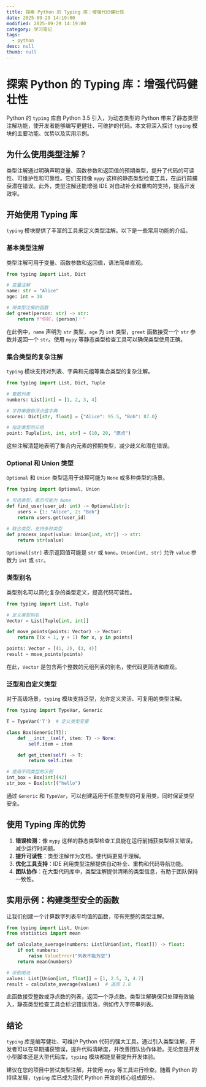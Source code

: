 ```yaml
---
title: 探索 Python 的 Typing 库：增强代码健壮性
date: 2025-09-29 14:19:00
modified: 2025-09-29 14:19:00
category: 学习笔记
tags:
  - python
desc: null
thumb: null
---
```


# 探索 Python 的 Typing 库：增强代码健壮性

Python 的 `typing` 库自 Python 3.5 引入，为动态类型的 Python 带来了静态类型注解功能，使开发者能够编写更健壮、可维护的代码。本文将深入探讨 `typing` 模块的主要功能、优势以及实用示例。

## 为什么使用类型注解？

类型注解通过明确声明变量、函数参数和返回值的预期类型，提升了代码的可读性、可维护性和可靠性。它们支持像 `mypy` 这样的静态类型检查工具，在运行前捕获潜在错误。此外，类型注解还能增强 IDE 对自动补全和重构的支持，提高开发效率。

## 开始使用 Typing 库

`typing` 模块提供了丰富的工具来定义类型注解。以下是一些常用功能的介绍。

### 基本类型注解

类型注解可用于变量、函数参数和返回值，语法简单直观。

```python
from typing import List, Dict

# 变量注解
name: str = "Alice"
age: int = 30

# 带类型注解的函数
def greet(person: str) -> str:
    return f"你好，{person}！"
```

在此例中，`name` 声明为 `str` 类型，`age` 为 `int` 类型，`greet` 函数接受一个 `str` 参数并返回一个 `str`。使用 `mypy` 等静态类型检查工具可以确保类型使用正确。

### 集合类型的复杂注解

`typing` 模块支持对列表、字典和元组等集合类型的复杂注解。

```python
from typing import List, Dict, Tuple

# 整数列表
numbers: List[int] = [1, 2, 3, 4]

# 字符串键和浮点值字典
scores: Dict[str, float] = {"Alice": 95.5, "Bob": 87.0}

# 指定类型的元组
point: Tuple[int, int, str] = (10, 20, "原点")
```

这些注解清楚地表明了集合内元素的预期类型，减少歧义和潜在错误。

### Optional 和 Union 类型

`Optional` 和 `Union` 类型适用于处理可能为 `None` 或多种类型的场景。

```python
from typing import Optional, Union

# 可选类型，表示可能为 None
def find_user(user_id: int) -> Optional[str]:
    users = {1: "Alice", 2: "Bob"}
    return users.get(user_id)

# 联合类型，支持多种类型
def process_input(value: Union[int, str]) -> str:
    return str(value)
```

`Optional[str]` 表示返回值可能是 `str` 或 `None`。`Union[int, str]` 允许 `value` 参数为 `int` 或 `str`。

### 类型别名

类型别名可以简化复杂的类型定义，提高代码可读性。

```python
from typing import List, Tuple

# 定义类型别名
Vector = List[Tuple[int, int]]

def move_points(points: Vector) -> Vector:
    return [(x + 1, y + 1) for x, y in points]

points: Vector = [(1, 2), (3, 4)]
result = move_points(points)
```

在此，`Vector` 是包含两个整数的元组列表的别名，使代码更简洁和直观。

### 泛型和自定义类型

对于高级场景，`typing` 模块支持泛型，允许定义灵活、可复用的类型注解。

```python
from typing import TypeVar, Generic

T = TypeVar('T')  # 定义类型变量

class Box(Generic[T]):
    def __init__(self, item: T) -> None:
        self.item = item

    def get_item(self) -> T:
        return self.item

# 使用不同类型的示例
int_box = Box[int](42)
str_box = Box[str]("hello")
```

通过 `Generic` 和 `TypeVar`，可以创建适用于任意类型的可复用类，同时保证类型安全。

## 使用 Typing 库的优势

1. **错误检测**：像 `mypy` 这样的静态类型检查工具能在运行前捕获类型相关错误，减少运行时问题。
2. **提升可读性**：类型注解作为文档，使代码更易于理解。
3. **优化工具支持**：IDE 利用类型注解提供自动补全、重构和代码导航功能。
4. **团队协作**：在大型代码库中，类型注解提供清晰的类型信息，有助于团队保持一致性。

## 实用示例：构建类型安全的函数

让我们创建一个计算数字列表平均值的函数，带有完整的类型注解。

```python
from typing import List, Union
from statistics import mean

def calculate_average(numbers: List[Union[int, float]]) -> float:
    if not numbers:
        raise ValueError("列表不能为空")
    return mean(numbers)

# 示例用法
values: List[Union[int, float]] = [1, 2.5, 3, 4.7]
result = calculate_average(values)  # 返回 2.8
```

此函数接受整数或浮点数的列表，返回一个浮点数。类型注解确保只处理有效输入，静态类型检查工具会标记错误用法，例如传入字符串列表。

## 结论

`typing` 库是编写健壮、可维护 Python 代码的强大工具。通过引入类型注解，开发者可以在早期捕获错误，提升代码清晰度，并改善团队协作体验。无论您是开发小型脚本还是大型代码库，`typing` 模块都能显著提升开发体验。

建议在您的项目中尝试类型注解，并使用 `mypy` 等工具进行检查。随着 Python 的持续发展，`typing` 库已成为现代 Python 开发的核心组成部分。